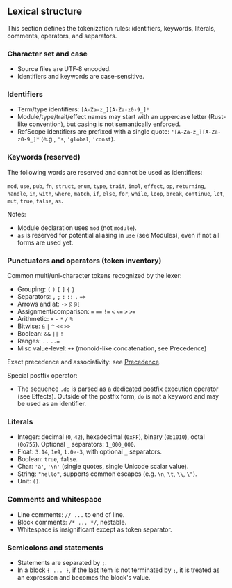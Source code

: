 ## Lexical structure

This section defines the tokenization rules: identifiers, keywords, literals, comments, operators, and separators.

### Character set and case
- Source files are UTF‑8 encoded.
- Identifiers and keywords are case-sensitive.

### Identifiers
- Term/type identifiers: `[A-Za-z_][A-Za-z0-9_]*`
- Module/type/trait/effect names may start with an uppercase letter (Rust-like convention), but casing is not semantically enforced.
- RefScope identifiers are prefixed with a single quote: `'[A-Za-z_][A-Za-z0-9_]*` (e.g., `'s`, `'global`, `'const`).

### Keywords (reserved)
The following words are reserved and cannot be used as identifiers:

`mod`, `use`, `pub`, `fn`, `struct`, `enum`, `type`, `trait`, `impl`, `effect`, `op`, `returning`, `handle`, `in`, `with`, `where`, `match`, `if`, `else`, `for`, `while`, `loop`, `break`, `continue`, `let`, `mut`, `true`, `false`, `as`.

Notes:
- Module declaration uses `mod` (not `module`).
- `as` is reserved for potential aliasing in `use` (see Modules), even if not all forms are used yet.

### Punctuators and operators (token inventory)
Common multi/uni-character tokens recognized by the lexer:

- Grouping: `(` `)` `[` `]` `{` `}`
- Separators: `,` `;` `:` `::` `.` `=>`
- Arrows and at: `->` `@` `@[`
- Assignment/comparison: `=` `==` `!=` `<` `<=` `>` `>=`
- Arithmetic: `+` `-` `*` `/` `%`
- Bitwise: `&` `|` `^` `<<` `>>`
- Boolean: `&&` `||` `!`
- Ranges: `..` `..=`
- Misc value-level: `++` (monoid-like concatenation, see Precedence)

Exact precedence and associativity: see [Precedence](./Precedence.md).

Special postfix operator:
- The sequence `.do` is parsed as a dedicated postfix execution operator (see Effects). Outside of the postfix form, `do` is not a keyword and may be used as an identifier.

### Literals
- Integer: decimal (`0`, `42`), hexadecimal (`0xFF`), binary (`0b1010`), octal (`0o755`). Optional `_` separators: `1_000_000`.
- Float: `3.14`, `1e9`, `1.0e-3`, with optional `_` separators.
- Boolean: `true`, `false`.
- Char: `'a'`, `'\n'` (single quotes, single Unicode scalar value).
- String: `"hello"`, supports common escapes (e.g. `\n`, `\t`, `\\`, `\"`).
- Unit: `()`.

### Comments and whitespace
- Line comments: `// ...` to end of line.
- Block comments: `/* ... */`, nestable.
- Whitespace is insignificant except as token separator.

### Semicolons and statements
- Statements are separated by `;`.
- In a block `{ ... }`, if the last item is not terminated by `;`, it is treated as an expression and becomes the block's value.


